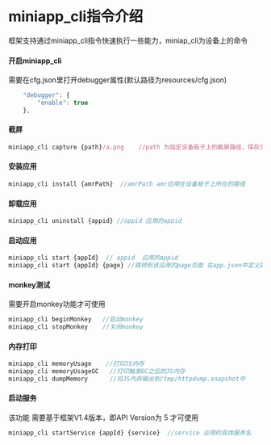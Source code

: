 # miniapp_cli指令介绍

框架支持通过miniapp_cli指令快速执行一些能力，miniap_cli为设备上的命令

#### 开启miniapp_cli

需要在cfg.json里打开debugger属性(默认路径为resources/cfg.json)

```javascript
	"debugger": {
		"enable": true
	},
```

#### 截屏

```javascript
miniapp_cli capture {path}/a.png    //path 为指定设备板子上的截屏路径，保存文件为a.png
```

#### 安装应用

```javascript
miniapp_cli install {amrPath}  //amrPath amr应用在设备板子上所在的路径
```

#### 卸载应用

```javascript
miniapp_cli uninstall {appid} //appid 应用的appid
```

#### 启动应用

```javascript
miniapp_cli start {appId}  // appid  应用的appid
miniapp_cli start {appId} {page} //跳转到该应用的page页面 在app.json中定义的pageName
```

#### monkey测试

需要开启monkey功能才可使用

```javascript
miniapp_cli beginMonkey   //启动monkey
miniapp_cli stopMonkey    //关闭monkey
```

#### 内存打印

```javascript
miniapp_cli memoryUsage    //打印JS内存
miniapp_cli memoryUsageGC   //打印触发GC之后的JS内存
miniapp_cli dumpMemory      //将JS内存输出到/tmp/httpdump.snapshot中
```

#### 启动服务

该功能 需要基于框架V1.4版本，即API Version为 5 才可使用

```javascript
miniapp_cli startService {appId} {service}  //service 应用的具体服务名
```